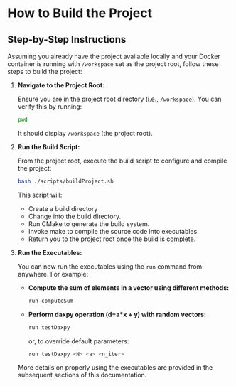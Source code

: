 # How to Build the Project

## Step-by-Step Instructions

Assuming you already have the project available locally and your Docker container is running with `/workspace` set as the project root, follow these steps to build the project:

1. **Navigate to the Project Root:**

    Ensure you are in the project root directory (i.e., `/workspace`). You can verify this by running:

    ```bash
    pwd
    ```

    It should display `/workspace` (the project root).

2. **Run the Build Script:**

    From the project root, execute the build script to configure and compile the project:

    ```bash
    bash ./scripts/buildProject.sh
    ```

    This script will:

    - Create a build directory 
    - Change into the build directory.
    - Run CMake to generate the build system.
    - Invoke make to compile the source code into executables.
    - Return you to the project root once the build is complete.
  
3. **Run the Executables:**

    You can now run the executables using the `run` command from anywhere. For example:

    - **Compute the sum of elements in a vector using different methods:**

        ```bash
        run computeSum
        ```

    - **Perform daxpy operation (d=a*x + y) with random vectors:**

        ```bash
        run testDaxpy
        ```

        or, to override default parameters:

        ```bash
        run testDaxpy <N> <a> <n_iter>
        ```



    More details on properly using the executables are provided in the subsequent sections of this documentation. 